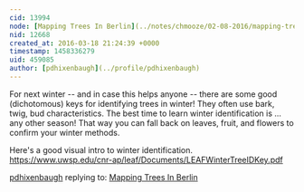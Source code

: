 ```yaml
---
cid: 13994
node: [Mapping Trees In Berlin](../notes/chmooze/02-08-2016/mapping-trees-in-berlin)
nid: 12668
created_at: 2016-03-18 21:24:39 +0000
timestamp: 1458336279
uid: 459085
author: [pdhixenbaugh](../profile/pdhixenbaugh)
---
```


For next winter -- and in case this helps anyone -- there are some good (dichotomous) keys for identifying trees in winter! They often use bark, twig, bud characteristics. The best time to learn winter identification is ... any other season! That way you can fall back on leaves, fruit, and flowers to confirm your winter methods.

Here's a good visual intro to winter identification. https://www.uwsp.edu/cnr-ap/leaf/Documents/LEAFWinterTreeIDKey.pdf

[pdhixenbaugh](../profile/pdhixenbaugh) replying to: [Mapping Trees In Berlin](../notes/chmooze/02-08-2016/mapping-trees-in-berlin)

